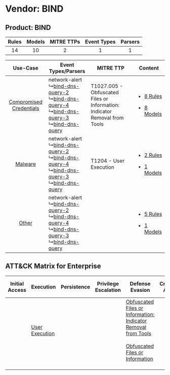 Vendor: BIND
============
Product: BIND
-------------
| Rules | Models | MITRE TTPs | Event Types | Parsers |
|:-----:|:------:|:----------:|:-----------:|:-------:|
|  14   |   10   |     2      |      1      |    1    |

|    Use-Case    | Event Types/Parsers    | MITRE TTP    | Content    |
|:----:| ---- | ---- | ---- |
| [Compromised Credentials](../../../UseCases/uc_compromised_credentials.md) |  network-alert<br> ↳[bind-dns-query-2](Ps/pC_binddnsquery2.md)<br> ↳[bind-dns-query-4](Ps/pC_binddnsquery4.md)<br> ↳[bind-dns-query-3](Ps/pC_binddnsquery3.md)<br> ↳[bind-dns-query](Ps/pC_binddnsquery.md)<br> | T1027.005 - Obfuscated Files or Information: Indicator Removal from Tools<br> | [<ul><li>8 Rules</li></ul><ul><li>8 Models</li></ul>](RM/r_m_bind_bind_Compromised_Credentials.md) |
|    [Malware](../../../UseCases/uc_malware.md)    |  network-alert<br> ↳[bind-dns-query-2](Ps/pC_binddnsquery2.md)<br> ↳[bind-dns-query-4](Ps/pC_binddnsquery4.md)<br> ↳[bind-dns-query-3](Ps/pC_binddnsquery3.md)<br> ↳[bind-dns-query](Ps/pC_binddnsquery.md)<br> | T1204 - User Execution<br>    | [<ul><li>2 Rules</li></ul><ul><li>1 Models</li></ul>](RM/r_m_bind_bind_Malware.md)    |
|    [Other](../../../UseCases/uc_other.md)    |  network-alert<br> ↳[bind-dns-query-2](Ps/pC_binddnsquery2.md)<br> ↳[bind-dns-query-4](Ps/pC_binddnsquery4.md)<br> ↳[bind-dns-query-3](Ps/pC_binddnsquery3.md)<br> ↳[bind-dns-query](Ps/pC_binddnsquery.md)<br> |    | [<ul><li>5 Rules</li></ul><ul><li>1 Models</li></ul>](RM/r_m_bind_bind_Other.md)    |

ATT&CK Matrix for Enterprise
----------------------------
| Initial Access | Execution                                                           | Persistence | Privilege Escalation | Defense Evasion                                                                                                                                                                                            | Credential Access | Discovery | Lateral Movement | Collection | Command and Control | Exfiltration | Impact |
| -------------- | ------------------------------------------------------------------- | ----------- | -------------------- | ---------------------------------------------------------------------------------------------------------------------------------------------------------------------------------------------------------- | ----------------- | --------- | ---------------- | ---------- | ------------------- | ------------ | ------ |
|                | [User Execution](https://attack.mitre.org/techniques/T1204)<br><br> |             |                      | [Obfuscated Files or Information: Indicator Removal from Tools](https://attack.mitre.org/techniques/T1027/005)<br><br>[Obfuscated Files or Information](https://attack.mitre.org/techniques/T1027)<br><br> |                   |           |                  |            |                     |              |        |